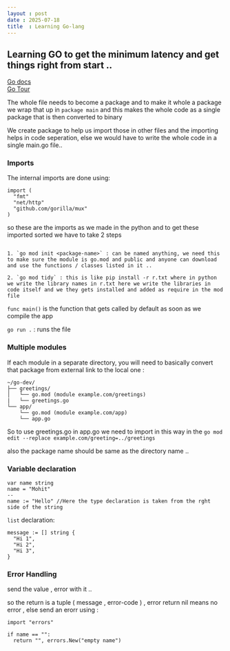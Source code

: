 ```yaml
---
layout : post
date : 2025-07-18
title  : Learning Go-lang
---
```


## Learning GO to get the minimum latency and get things right from start .. 
[Go docs](https://go.dev/doc/tutorial/getting-started)  
[Go Tour](https://go.dev/tour/list)

The whole file needs to become a package and to make it whole a package we wrap that up in `package main` and this makes the whole code as a single package that is then converted to binary 

We create package to help us import those in other files and the importing helps in code seperation, else we would have to write the whole code in a single main.go file.. 


### Imports 
The internal imports are done using: 

```
import (
  "fmt"
  "net/http"
  "github.com/gorilla/mux"
)
```

so these are the imports as we made in the python and to get these imported sorted we have to take 2 steps

```

1. `go mod init <package-name>` : can be named anything, we need this to make sure the module is go.mod and public and anyone can download and use the functions / classes listed in it ..

2. `go mod tidy` : this is like pip install -r r.txt where in python we write the library names in r.txt here we write the libraries in code itself and we they gets installed and added as require in the mod file
```

`func main()` is the function that gets called by default as soon as we compile the app 

`go run .` : runs the file 


### Multiple modules 

If each module in a separate directory, you will need to basically convert that package from external link to the local one :

```
~/go-dev/
├── greetings/
│   └── go.mod (module example.com/greetings)
|   └── greetings.go 
└── app/
    └── go.mod (module example.com/app)
    └── app.go 
```

So to use greetings.go in app.go we need to import in this way in the 
`go mod edit --replace example.com/greeting=../greetings`

also the package name should be same as the directory name .. 

### Variable declaration 

```
var name string
name = "Mohit"
--
name := "Hello" //Here the type declaration is taken from the rght side of the string 
```

`list` declaration:

```
message := [] string { 
  "Hi 1", 
  "Hi 2",
  "Hi 3",
}
```

### Error Handling 

send the value , error with it  .. 

so the return is a tuple ( message , error-code ) , error return nil means no error , else send an erorr using : 

```
import "errors"

if name == "":
  return "", errors.New("empty name")
```






